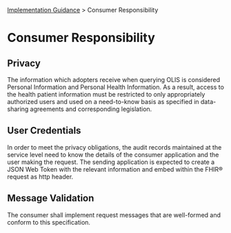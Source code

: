 <p id="breadcrumb">

[Implementation Guidance](https://simplifier.net/guide/OntarioLaboratoriesInformationSystemConsumerQuery/ImplementationGuidance) > Consumer Responsibility

</p>

# Consumer Responsibility

## Privacy
The information which adopters receive when querying OLIS is considered Personal Information and Personal Health Information. As a result, access to the health patient information must be restricted to only appropriately authorized users and used on a need-to-know basis as specified in data-sharing agreements and corresponding legislation.

## User Credentials
In order to meet the privacy obligations, the audit records maintained at the service level need to know the details of the consumer application and the user making the request.
The sending application is expected to create a JSON Web Token with the relevant information and embed within the FHIR®  request as http header.	

## Message Validation
The consumer shall implement request messages that are well-formed and conform to this specification. 
